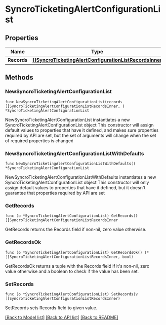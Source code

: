 # SyncroTicketingAlertConfigurationList

## Properties

Name | Type | Description | Notes
------------ | ------------- | ------------- | -------------
**Records** | [**[]SyncroTicketingAlertConfigurationListRecordsInner**](SyncroTicketingAlertConfigurationListRecordsInner.md) |  | 

## Methods

### NewSyncroTicketingAlertConfigurationList

`func NewSyncroTicketingAlertConfigurationList(records []SyncroTicketingAlertConfigurationListRecordsInner, ) *SyncroTicketingAlertConfigurationList`

NewSyncroTicketingAlertConfigurationList instantiates a new SyncroTicketingAlertConfigurationList object
This constructor will assign default values to properties that have it defined,
and makes sure properties required by API are set, but the set of arguments
will change when the set of required properties is changed

### NewSyncroTicketingAlertConfigurationListWithDefaults

`func NewSyncroTicketingAlertConfigurationListWithDefaults() *SyncroTicketingAlertConfigurationList`

NewSyncroTicketingAlertConfigurationListWithDefaults instantiates a new SyncroTicketingAlertConfigurationList object
This constructor will only assign default values to properties that have it defined,
but it doesn't guarantee that properties required by API are set

### GetRecords

`func (o *SyncroTicketingAlertConfigurationList) GetRecords() []SyncroTicketingAlertConfigurationListRecordsInner`

GetRecords returns the Records field if non-nil, zero value otherwise.

### GetRecordsOk

`func (o *SyncroTicketingAlertConfigurationList) GetRecordsOk() (*[]SyncroTicketingAlertConfigurationListRecordsInner, bool)`

GetRecordsOk returns a tuple with the Records field if it's non-nil, zero value otherwise
and a boolean to check if the value has been set.

### SetRecords

`func (o *SyncroTicketingAlertConfigurationList) SetRecords(v []SyncroTicketingAlertConfigurationListRecordsInner)`

SetRecords sets Records field to given value.



[[Back to Model list]](../README.md#documentation-for-models) [[Back to API list]](../README.md#documentation-for-api-endpoints) [[Back to README]](../README.md)


